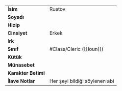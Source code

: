 |  |  |  
|---|---|  
| **İsim** | Rustov|  
| **Soyadı** | |  
| **Hizip** | |  
| **Cinsiyet** | Erkek|  
| **Irk** | |  
| **Sınıf** | #Class/Cleric ([[Ioun]])|  
| **Kütük** | |  
| **Münasebet** | |  
| **Karakter Betimi** | |  
| **İlave Notlar** | Her şeyi bildiği söylenen abi|  
